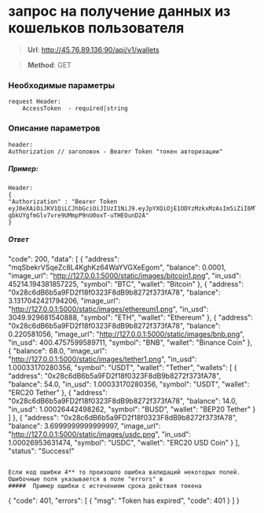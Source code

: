 #  запрос на получение данных из кошельков пользователя

> **Url**: http://45.76.89.136:90/api/v1/wallets

> **Method**: GET



### Необходимые параметры

``` 
request Header:
    AccessToken  - required|string
```

### Описание параметров

```
header:
Authorization // заголовок - Bearer Token "токен авторизации"

```

##### Пример:

```
Header:
{
"Authorization" : "Bearer Token eyJ0eXAiOiJKV1QiLCJhbGciOiJIUzI1NiJ9.eyJpYXQiOjE1ODYzMzkxMzAsIm5iZiI6MTU4NjMzOTEzMCwianRpIjoiZjcxMDBmZmItYWFhMy00ZGM3LThmNDItOThjZDAxYzQ2MjQwIiwiZXhwIjoxNTg2MzQ2MzMwLCJpZGVudGl0eSI6IjkzIiwiZnJlc2giOmZhbHNlLCJ0eXBlIjoiYWNjZXNzIn0.3HW-qbkUYgfmGlv7vre9UMmpP9nU0oxT-uTHEOunD2A"
}
```


##### Ответ

"code": 200,
"data": [
    {
        "address": "mqSbekrVSqeZc8L4KghKz64WaYVGXeEgom",
        "balance": 0.0001,
        "image_url": "http://127.0.0.1:5000/static/images/bitcoin1.png",
        "in_usd": 45214.194381857225,
        "symbol": "BTC",
        "wallet": "Bitcoin"
    },
    {
        "address": "0x28c6dB6b5a9FD2f18f0323F8dB9b8272f373fA78",
        "balance": 3.1317042421794206,
        "image_url": "http://127.0.0.1:5000/static/images/ethereum1.png",
        "in_usd": 3049.929681540888,
        "symbol": "ETH",
        "wallet": "Ethereum"
    },
    {
        "address": "0x28c6dB6b5a9FD2f18f0323F8dB9b8272f373fA78",
        "balance": 0.220581056,
        "image_url": "http://127.0.0.1:5000/static/images/bnb.png",
        "in_usd": 400.4757599589711,
        "symbol": "BNB",
        "wallet": "Binance Coin"
    },
    {
        "balance": 68.0,
        "image_url": "http://127.0.0.1:5000/static/images/tether1.png",
        "in_usd": 1.00033170280356,
        "symbol": "USDT",
        "wallet": "Tether",
        "wallets": [
            {
                "address": "0x28c6dB6b5a9FD2f18f0323F8dB9b8272f373fA78",
                "balance": 54.0,
                "in_usd": 1.00033170280356,
                "symbol": "USDT",
                "wallet": "ERC20 Tether"
            },
            {
                "address": "0x28c6dB6b5a9FD2f18f0323F8dB9b8272f373fA78",
                "balance": 14.0,
                "in_usd": 1.00026442498262,
                "symbol": "BUSD",
                "wallet": "BEP20 Tether"
            }
        ]
    },
    {
        "address": "0x28c6dB6b5a9FD2f18f0323F8dB9b8272f373fA78",
        "balance": 3.6999999999999997,
        "image_url": "http://127.0.0.1:5000/static/images/usdc.png",
        "in_usd": 1.00026953631474,
        "symbol": "USDC",
        "wallet": "ERC20 USD Coin"
    }
],
"status": "Success!"
```

Если код ошибки 4** то произошло ошибка валидаций некоторых полей. Ошибочные поля указывается в поле "errors" в 
#####  Пример ошибки с истечением срока действия токена
```
{
  "code": 401,
  "errors": [
      {
          "msg": "Token has expired",
          "code": 401
      }
  ]
}
```